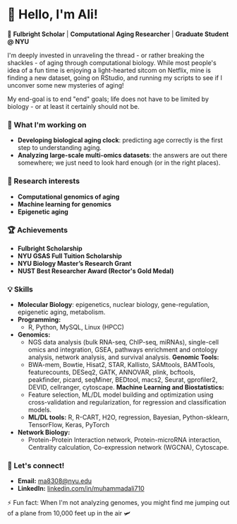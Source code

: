 # 👋 Hello, I'm Ali!

🌟 **Fulbright Scholar** | **Computational Aging Researcher** | **Graduate Student @ NYU** 

I'm deeply invested in unraveling the thread - or rather breaking the shackles - of aging through computational biology. While most people's idea of a fun time is enjoying a light-hearted sitcom on Netflix, mine is finding a new dataset, going on RStudio, and running my scripts to see if I unconver some new mysteries of aging! 

My end-goal is to end "end" goals; life does not have to be limited by biology - or at least it certainly should not be. 

### 🚀 What I'm working on
- **Developing biological aging clock**: predicting age correctly is the first step to understanding aging. 
- **Analyzing large-scale multi-omics datasets**: the answers are out there somewhere; we just need to look hard enough (or in the right places). 
  
### 🔬 Research interests
- **Computational genomics of aging** 
- **Machine learning for genomics** 
- **Epigenetic aging** 

### 🏆 Achievements
- **Fulbright Scholarship**
- **NYU GSAS Full Tuition Scholarship**
- **NYU Biology Master’s Research Grant**
- **NUST Best Researcher Award (Rector's Gold Medal)**

### 💡 Skills
- **Molecular Biology**: epigenetics, nuclear biology, gene-regulation, epigenetic aging, metabolism. 
- **Programming:**
  - R, Python, MySQL, Linux (HPCC)
- **Genomics:**
  - NGS data analysis (bulk RNA-seq, ChIP-seq, miRNAs), single-cell omics and integration, GSEA, pathways enrichment and ontology analysis, network analysis, and survival analysis.
  **Genomic Tools:**
  - BWA-mem, Bowtie, Hisat2, STAR, Kallisto, SAMtools, BAMTools, featurecounts, DESeq2, GATK, ANNOVAR, plink, bcftools, peakfinder, picard, seqMiner, BEDtool, macs2, Seurat, gprofiler2, DEVID, cellranger, cytoscape.
**Machine Learning and Biostatistics:**
  - Feature selection, ML/DL model building and optimization using cross-validation and regularization, for regression and classification models.
  - **ML/DL tools:** R, R-CART, H2O, regression, Bayesian, Python-sklearn, TensorFlow, Keras, PyTorch
- **Network Biology:** 
  - Protein-Protein Interaction network, Protein-microRNA interaction, Centrality calculation, Co-expression network (WGCNA), Cytoscape.

### 💬 Let's connect!
- **Email:** <ma8308@nyu.edu>
- **LinkedIn:** [linkedin.com/in/muhammadali710](https://linkedin.com/in/muhammadali710)

⚡ Fun fact: When I'm not analyzing genomes, you might find me jumping out of a plane from 10,000 feet up in the air 🛩️


<!---
mali8308/mali8308 is a ✨ special ✨ repository because its `README.md` (this file) appears on your GitHub profile.
You can click the Preview link to take a look at your changes.
--->
